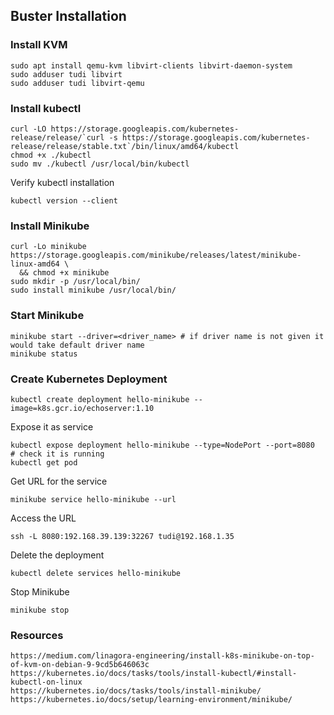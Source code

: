 ## Buster Installation
### Install KVM
```
sudo apt install qemu-kvm libvirt-clients libvirt-daemon-system
sudo adduser tudi libvirt
sudo adduser tudi libvirt-qemu
```
### Install kubectl
```
curl -LO https://storage.googleapis.com/kubernetes-release/release/`curl -s https://storage.googleapis.com/kubernetes-release/release/stable.txt`/bin/linux/amd64/kubectl
chmod +x ./kubectl
sudo mv ./kubectl /usr/local/bin/kubectl
```
Verify kubectl installation
```
kubectl version --client
```
### Install Minikube
```
curl -Lo minikube https://storage.googleapis.com/minikube/releases/latest/minikube-linux-amd64 \
  && chmod +x minikube
sudo mkdir -p /usr/local/bin/
sudo install minikube /usr/local/bin/
```
### Start Minikube
```
minikube start --driver=<driver_name> # if driver name is not given it would take default driver name
minikube status
```
### Create Kubernetes Deployment
```
kubectl create deployment hello-minikube --image=k8s.gcr.io/echoserver:1.10
```
Expose it as service
```
kubectl expose deployment hello-minikube --type=NodePort --port=8080
# check it is running
kubectl get pod
```
Get URL for the service
```
minikube service hello-minikube --url
```
Access the URL
```
ssh -L 8080:192.168.39.139:32267 tudi@192.168.1.35
```
Delete the deployment
```
kubectl delete services hello-minikube
```
Stop Minikube
```
minikube stop
```
### Resources
```
https://medium.com/linagora-engineering/install-k8s-minikube-on-top-of-kvm-on-debian-9-9cd5b646063c
https://kubernetes.io/docs/tasks/tools/install-kubectl/#install-kubectl-on-linux
https://kubernetes.io/docs/tasks/tools/install-minikube/
https://kubernetes.io/docs/setup/learning-environment/minikube/
```
